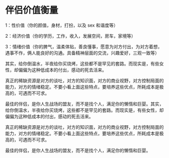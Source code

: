 # 伴侣价值衡量

1：性价值（你的颜值，身材，打扮，以及 sex 和谐度等）

2：经济价值（你的学历，工作，收入，发展空间，房车，家境等）

3：情绪价值（你的脾气，温柔体贴，善良懂事，愿意为对方付出，为对方着想，遇事不作，俩人能良好的沟通。具备精神层面的交流，兴趣爱好，三观一致等）

其实，给你倒温水，半夜给你买烧烤，这些都不是罕见的套路。而现实是，有些女性，却偏偏为这种低成本的付出，感动的死去活来。

真正的稀缺资源是对方的谈吐，对方的知识面，对方的商业视野，对方控制局面的能力，对方的情绪稳定。不要小看上面这些特点，要培养这些优点，所耗成本是极高的，可遇而不可求。

最佳的伴侣，是你人生战场的盟友，而不是找个人，满足你的懒惰和巨婴。其实，给你倒温水，半夜给你买烧烤，这些都不是罕见的套路。而现实是，有些女性，却偏偏为这种低成本的付出，感动的死去活来。

真正的稀缺资源是对方的谈吐，对方的知识面，对方的商业视野，对方控制局面的能力，对方的情绪稳定。不要小看上面这些特点，要培养这些优点，所耗成本是极高的，可遇而不可求。

最佳的伴侣，是你人生战场的盟友，而不是找个人，满足你的懒惰和巨婴。